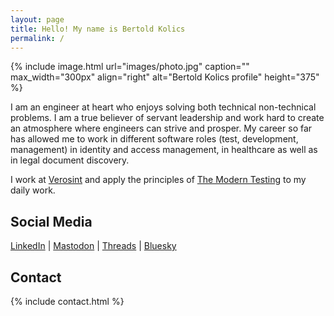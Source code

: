 ```yaml
---
layout: page
title: Hello! My name is Bertold Kolics
permalink: /
---
```


{% include image.html url="images/photo.jpg" caption="" max_width="300px" align="right" alt="Bertold Kolics profile" height="375" %}

I am an engineer at heart who enjoys solving both technical non-technical problems. I am a true believer of servant leadership and work hard to create an atmosphere where engineers can strive and prosper. My career so far has allowed me to work in different software roles (test, development, management) in identity and access management, in healthcare as well as in legal document discovery.

I work at [Verosint](https://www.verosint.com) and apply the principles of [The Modern Testing](https://moderntesting.org) to my daily work.

## Social Media

[LinkedIn] \| [Mastodon] \| [Threads] \| [Bluesky]

[Mastodon]: https://mastodon.social/@bertold
[LinkedIn]: https://linkedin.com/in/bertold
[Threads]: https://www.threads.net/@bkolics
[Bluesky]: https://bsky.app/profile/bertold.bsky.social

## Contact

{% include contact.html %}
